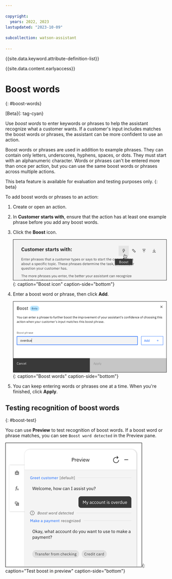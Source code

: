 ```yaml
---

copyright:
  years: 2022, 2023
lastupdated: "2023-10-09"

subcollection: watson-assistant

---
```


{{site.data.keyword.attribute-definition-list}}

{{site.data.content.earlyaccess}}

# Boost words
{: #boost-words}

[Beta]{: tag-cyan}

Use *boost words* to enter keywords or phrases to help the assistant recognize what a customer wants. If a customer's input includes matches the boost words or phrases, the assistant can be more confident to use an action. 

Boost words or phrases are used in addition to example phrases. They can contain only letters, underscores, hyphens, spaces, or dots. They must start with an alphanumeric character. Words or phrases can't be entered more than once per action, but you can use the same boost words or phrases across multiple actions.

This beta feature is available for evaluation and testing purposes only.
{: beta}

To add boost words or phrases to an action:

1. Create or open an action. 

1. In **Customer starts with**, ensure that the action has at least one example phrase before you add any boost words.

1. Click the **Boost** icon.

   ![Boost](images/boost-icon.png){: caption="Boost icon" caption-side="bottom"}

1. Enter a boost word or phrase, then click **Add**.

   ![Boost](images/boost-modal.png){: caption="Boost words" caption-side="bottom"}

1. You can keep entering words or phrases one at a time. When you're finished, click **Apply**.

## Testing recognition of boost words
{: #boost-test}

You can use **Preview** to test recognition of boost words. If a boost word or phrase matches, you can see `Boost word detected` in the Preview pane.

![Boost preview](images/boost-preview.png){: caption="Test boost in preview" caption-side="bottom"}
